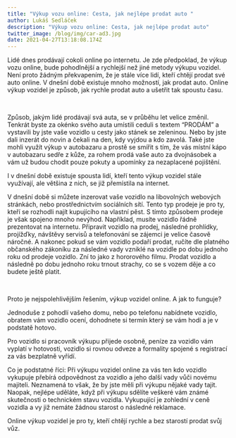 ```yaml
---
title: "Výkup vozu online: Cesta, jak nejlépe prodat auto "
author: Lukáš Sedláček
description: "Výkup vozu online: Cesta, jak nejlépe prodat auto"
twitter_image: /blog/img/car-ad3.jpg
date: 2021-04-27T13:18:08.174Z
---
```



Lidé dnes prodávají cokoli online po internetu. Je zde předpoklad, že výkup vozu online, bude pohodlnější a rychlejší než jiné metody výkupu vozidel. Není proto žádným překvapením, že je stále více lidí, kteří chtějí prodat své auto online. V dnešní době existuje mnoho možností, jak prodat auto. Online výkup vozidel je způsob, jak rychle prodat auto a ušetřit tak spoustu času.

  

Způsob, jakým lidé prodávají svá auta, se v průběhu let velice změnil. Tenkrát byste za okénko svého auta umístili ceduli s textem “PRODÁM” a vystavili by jste vaše vozidlo u cesty jako stánek se zeleninou. Nebo by jste dali inzerát do novin a čekali na den, kdy vyjdou a kdo zavolá. Také jste mohli využít výkup v autobazaru a prostě se smířit s tím, že vás místní kápo v autobazaru sedře z kůže, za rohem prodá vaše auto za dvojnásobek a vám už budou chodit pouze pokuty a upomínky za nezaplacené pojištění. 

I v dnešní době existuje spousta lidí, kteří tento výkup vozidel stále využívají, ale většina z nich, se již přemístila na internet.

V dnešní době si můžete inzerovat vaše vozidlo na libovolných webových stránkách, nebo prostřednictvím sociálních sítí. Tento typ prodeje je pro ty, kteří se rozhodli najít kupujícího na vlastní pěst. S tímto způsobem prodeje je však spojeno mnoho nevýhod. Například, musíte vozidlo řádně prezentovat na internetu. Připravit vozidlo na prodej, následné prohlídky, projížďky, návštěvy servisů a telefonování se zájemci je velice časově náročné. A nakonec pokud se vám vozidlo podaří prodat, ručíte dle platného občanského zákoníku za následné vady vzniklé na vozidle po dobu jednoho roku od prodeje vozidlo. Zní to jako z hororového filmu. Prodat vozidlo a následně po dobu jednoho roku trnout strachy, co se s vozem děje a co budete ještě platit.   

 

Proto je nejspolehlivějším řešením, výkup vozidel online. A jak to funguje?

Jednoduše z pohodlí vašeho domu, nebo po telefonu nabídnete vozidlo, obratem vám vozidlo ocení, dohodnete si termín který se vám hodí a je v podstatě hotovo.

Pro vozidlo si pracovník výkupu přijede osobně, peníze za vozidlo vám vyplatí v hotovosti, vozidlo si rovnou odveze a formality spojené s registrací za vás bezplatně vyřídí.

Co je podstatné říci: Při výkupu vozidel online za vás ten kdo vozidlo vykupuje přebírá odpovědnost za vozidlo a jeho další vady vůči novému majiteli. Neznamená to však, že by jste měli při výkupu nějaké vady tajit. Naopak, nejlépe uděláte, když při výkupu sdělíte veškeré vám známé skutečnosti o technickém stavu vozidla. Vykupující je zohlední v ceně vozidla a vy již nemáte žádnou starost o následné reklamace.

Online výkup vozidel je pro ty, kteří chtějí rychle a bez starostí prodat svůj vůz.